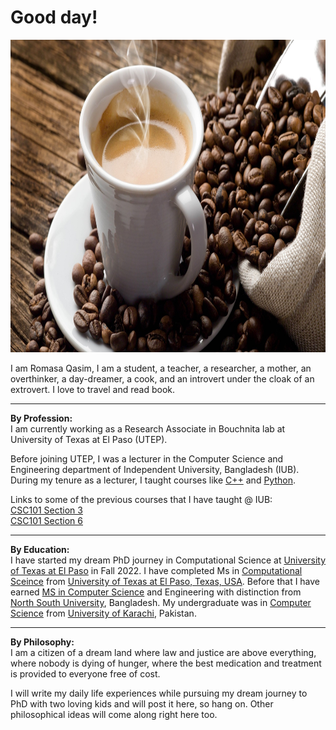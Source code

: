 # Good day!

<img src="coffee.jpg" width="1000" height="500">

I am Romasa Qasim, I am a student, a teacher, a researcher, a mother, an overthinker, a day-dreamer, a cook, and an introvert under the cloak of an extrovert. I love to travel and read book.

* * *
**By Profession:**\
I am currently working as a Research Associate in Bouchnita lab at University of Texas at El Paso (UTEP). 

Before joining UTEP, I was a lecturer in the Computer Science and Engineering department of Independent University, Bangladesh (IUB). During my tenure as a lecturer, I taught courses like [C++](https://github.com/Romasa/Introductory-Programming-with-C-Plus-Plus) and [Python](https://github.com/Romasa/Introduction-to-python).


Links to some of the previous courses that I have taught @ IUB:\
[CSC101 Section 3](spring21/csc101sec3/)\
[CSC101 Section 6](spring21/csc101sec6/)

* * * 

**By Education:**\
I have started my dream PhD journey in Computational Science at [University of Texas at El Paso](https://www.utep.edu/science) in Fall 2022. I have completed Ms in [Computational Sceince](https://www.utep.edu/science/computational-science/) from [University of Texas at El Paso, Texas, USA](https://www.utep.edu/). Before that I have earned [MS in Computer Science](https://www.northsouth.edu/academic/programs-18022021/master/ms-cse.html) and Engineering with distinction from [North South University](https://www.northsouth.edu/), Bangladesh. My undergraduate was in [Computer Science](https://uok.edu.pk/faculties/computerscience/bs.php) from [University of Karachi](https://uok.edu.pk/), Pakistan. 

* * *

**By Philosophy:**\
I am a citizen of a dream land where law and justice are above everything, where nobody is dying of hunger, where the best medication and treatment is provided to everyone free of cost. 

I will write my daily life experiences while pursuing my dream journey to PhD with two loving kids and will post it here, so hang on. Other philosophical ideas will come along right here too. 